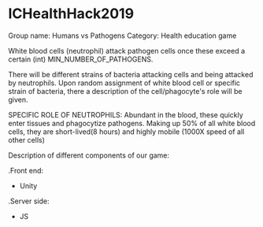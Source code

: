 # ICHealthHack2019

Group name: Humans vs Pathogens
Category: Health education game

White blood cells (neutrophil) attack pathogen cells once these exceed a certain (int) MIN_NUMBER_OF_PATHOGENS.

There will be different strains of bacteria attacking cells and being attacked by neutrophils.
Upon random assignment of white blood cell or specific strain of bacteria, there a description of the cell/phagocyte's role will be given.

SPECIFIC ROLE OF NEUTROPHILS:
Abundant in the blood, these quickly enter tissues and phagocytize pathogens.
Making up 50% of all white blood cells, they are short-lived(8 hours) and highly mobile (1000X speed of all other cells)




Description of different components of our game: 

.Front end: 
- Unity

.Server side:
- JS
